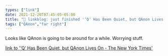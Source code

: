 ```yaml
---
types: ["link"]
date: 2021-12-20T07:45:05-05:00
title: "🔗 linkblog: just finished '‘Q’ Has Been Quiet, but QAnon Lives On - The New York Times'"
tags: ["QAnon","far right"]
---
```

Looks like QAnon is going to be around for a while. Worrying stuff.
 
[link to '‘Q’ Has Been Quiet, but QAnon Lives On - The New York Times'](https://www.nytimes.com/2021/12/20/technology/qanon-conspiracy-movement.html)
